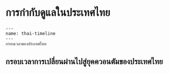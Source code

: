 # การกำกับดูแลในประเทศไทย

```{figure} ../figures/thai-timeline.png
---
name: thai-timeline
---
กรอบเวลาของประเทศไทย
```

## กรอบเวลาการเปลี่ยนผ่านไปสู่ยุคควอนตัมของประเทศไทย
